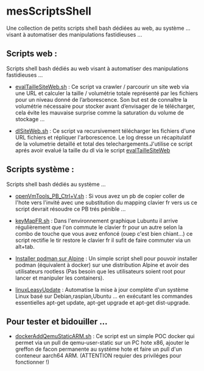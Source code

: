 # mesScriptsShell
Une collection de petits scripts shell bash dédiées au web, au système ... visant à automatiser des manipulations fastidieuses ...

## Scripts web :

Scripts shell bash dédiés au web visant à automatiser des manipulations fastidieuses ...

- [evalTailleSiteWeb.sh](https://github.com/sudtek/webScripts/tree/c8e24cbc7036be943caabc140dda1b5e99603dbc/evalTailleSiteWeb) : Ce script va crawler / parcourir un site web via une URL et calculer la taille / volumétrie totale représenté par les fichiers pour un niveau donné de l’arborescence. Son but est de connaître la volumétrie nécessaire pour stocker avant d’envisager de le télécharger, cela évite les mauvaise surprise comme la saturation du volume de stockage ...

- [dlSiteWeb.sh](https://github.com/sudtek/webScripts/tree/38ed7dd5ce47f94d9409afbd2d29e9722efbe702/dlSiteWeb) : Ce script va recursivement télécharger les fichiers d'une URL fichiers et répliquer l'arborescence. Le log dresse un récapitulatif de la volumetrie detaillé et total des telechargements.J'utilise ce script aprés avoir evalué la taille du dl via le script [evalTailleSiteWeb](https://github.com/sudtek/webScripts/tree/c8e24cbc7036be943caabc140dda1b5e99603dbc/evalTailleSiteWeb)

## Scripts système :

Scripts shell bash dédiés au système ...

- [openVmTools_PB_Ctrl+V.sh](https://github.com/sudtek/mesScriptsBash/tree/76be8210a8da6c4ca5602ba6a69fca07ce888461/openVmTools_PB_Ctrl%2BV) : Si vous avez un pb de copier coller de l'hote vers l'invité avec une substitution du mapping clavier fr vers us ce script devrait résoudre ce PB trés pénible ...

- [keyMapFR.sh](https://github.com/sudtek/mesScriptsBash/tree/e4f355fcc90317bad9f7c9d4582a6ddb96ed773e/restoreKeyMapFR) : Dans l'environnement graphique Lubuntu il arrive régulièrement que l'on commute le clavier fr pour un autre selon la combo de touche que vous avez enfoncé (ouep c'est bien chiant...) ce script rectifie le tir restore le clavier fr il sufit de faire commuter via un alt+tab.

- [Installer podman sur Alpine](https://github.com/sudtek/mesScriptsBash/tree/7c466c87ee449c1144d6bf6e2577ba79cd0e2ccc/podmanInstallPourAlpine) : Un simple script shell pour pouvoir installer podman (équivalent à docker) sur une distribution Alpine et avoir des utilisateurs rootless (Pas besoin que les utilisateurs soient root pour lancer et manipuler les containers).

- [linuxLeasyUpdate](https://github.com/sudtek/mesScriptsBash/tree/105233ab1b116ce4ed90a8a2527efd89cb61a639/linuxLeasyUpdate) : Automatise la mise à jour complète d'un système Linux basé sur Debian,raspian,Ubuntu ... en exécutant les commandes essentielles apt-get update, apt-get upgrade et apt-get dist-upgrade.


## Pour tester et bidouiller ...
- [dockerAddQemuStaticARM.sh](https://github.com/sudtek/mesScriptsBash/tree/1ddd5ae851528df75a683ad730a7e292488d93d7/dockerAddQemuStaticARM) : Ce script est un simple POC docker qui permet via un pull de qemu-user-static sur un PC hote x86, ajouter le greffon de facon permanente au systéme hote et faire un pull d'un conteneur aarch64 ARM. (ATTENTION requier des priviléges pour fonctionner !)
